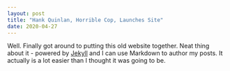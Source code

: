 ```yaml
---
layout: post
title: "Hank Quinlan, Horrible Cop, Launches Site"
date: 2020-04-27
---
```


Well. Finally got around to putting this old website together. Neat thing about it - powered by [Jekyll](http://jekyllrb.com) and I can use Markdown to author my posts. It actually is a lot easier than I thought it was going to be.

